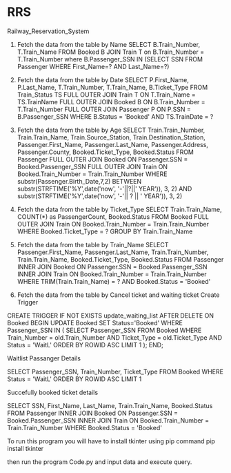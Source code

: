 # RRS
Railway_Reservation_System

1) Fetch the data from the table by Name
SELECT B.Train_Number, T.Train_Name FROM Booked B JOIN Train T on B.Train_Number = T.Train_Number where B.Passenger_SSN IN (SELECT SSN FROM Passenger WHERE First_Name=? AND Last_Name=?)

2) Fetch the data from the table by Date
SELECT P.First_Name, P.Last_Name, T.Train_Number, T.Train_Name, B.Ticket_Type
             FROM Train_Status TS
             FULL OUTER JOIN Train T ON T.Train_Name = TS.TrainName
             FULL OUTER JOIN Booked B ON B.Train_Number = T.Train_Number
             FULL OUTER JOIN Passenger P ON P.SSN = B.Passenger_SSN
             WHERE B.Status = 'Booked' AND TS.TrainDate = ?

3) Fetch the data from the table by Age
SELECT Train.Train_Number, Train.Train_Name, Train.Source_Station, Train.Destination_Station,
                   Passenger.First_Name, Passenger.Last_Name, Passenger.Address, Passenger.County,
                   Booked.Ticket_Type, Booked.Status
                   FROM Passenger
                   FULL OUTER JOIN Booked ON Passenger.SSN = Booked.Passenger_SSN
                   FULL OUTER JOIN Train ON Booked.Train_Number = Train.Train_Number
                   WHERE substr(Passenger.Birth_Date,7,2) BETWEEN substr(STRFTIME('%Y',date('now', '-'||?||' YEAR')), 3, 2) AND
                   substr(STRFTIME('%Y',date('now', '-'|| ? || ' YEAR')), 3, 2)

4) Fetch the data from the table by Ticket_Type
SELECT Train.Train_Name, COUNT(*) as PassengerCount, Booked.Status
               FROM Booked
               FULL OUTER JOIN Train ON Booked.Train_Number = Train.Train_Number
               WHERE Booked.Ticket_Type = ?
               GROUP BY Train.Train_Name

5) Fetch the data from the table by Train_Name
SELECT Passenger.First_Name, Passenger.Last_Name, Train.Train_Number, Train.Train_Name, Booked.Ticket_Type, Booked.Status
               FROM Passenger
               INNER JOIN Booked ON Passenger.SSN = Booked.Passenger_SSN
               INNER JOIN Train ON Booked.Train_Number = Train.Train_Number
               WHERE TRIM(Train.Train_Name) = ? AND Booked.Status = 'Booked'

6) Fetch the data from the table by Cancel ticket and waiting ticket
Create Trigger

CREATE TRIGGER IF NOT EXISTS update_waiting_list
    AFTER DELETE ON Booked
    BEGIN
        UPDATE Booked SET Status='Booked'
        WHERE Passenger_SSN IN (
            SELECT Passenger_SSN
            FROM Booked
            WHERE Train_Number = old.Train_Number AND Ticket_Type = old.Ticket_Type AND Status = 'WaitL'
            ORDER BY ROWID ASC
            LIMIT 1
        );
    END;


Waitlist Passanger Details

SELECT Passenger_SSN, Train_Number, Ticket_Type
    FROM Booked
    WHERE Status = 'WaitL'
    ORDER BY ROWID ASC
    LIMIT 1


Succefully booked ticket details

SELECT SSN, First_Name, Last_Name, Train.Train_Name, Booked.Status
        FROM Passenger
        INNER JOIN Booked ON Passenger.SSN = Booked.Passenger_SSN
        INNER JOIN Train ON Booked.Train_Number = Train.Train_Number
        WHERE Booked.Status = 'Booked'

To run this program you will have to install tkinter using pip command
pip install tkinter

then run the program Code.py and input data and execute query.
